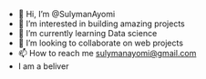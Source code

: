 - 👋 Hi, I’m @SulymanAyomi
- 👀 I’m interested in building amazing projects
- 🌱 I’m currently learning Data science
- 💞️ I’m looking to collaborate on web projects
- 📫 How to reach me sulymanayomi@gmail.com
- I am a beliver

<!---
SulymanAyomi/SulymanAyomi is a ✨ special ✨ repository because its `README.md` (this file) appears on your GitHub profile.
You can click the Preview link to take a look at your changes.
--->
